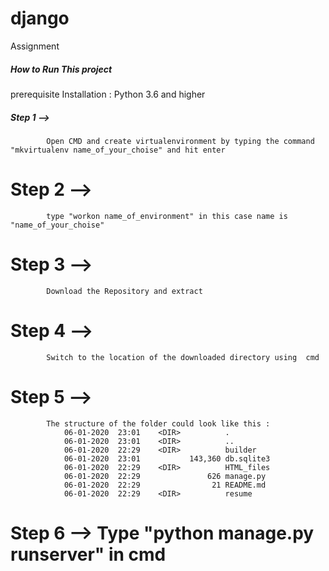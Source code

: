 # django

Assignment

##### How to Run This project #####

prerequisite Installation : Python 3.6 and higher

##### Step 1 --> #####
            Open CMD and create virtualenvironment by typing the command "mkvirtualenv name_of_your_choise" and hit enter

# Step 2 --> 
            type "workon name_of_environment" in this case name is "name_of_your_choise"

# Step 3 -->
            Download the Repository and extract

# Step 4 --> 
            Switch to the location of the downloaded directory using  cmd

# Step 5 -->  
            The structure of the folder could look like this :
                06-01-2020  23:01    <DIR>          .
                06-01-2020  23:01    <DIR>          ..
                06-01-2020  22:29    <DIR>          builder
                06-01-2020  23:01           143,360 db.sqlite3
                06-01-2020  22:29    <DIR>          HTML_files
                06-01-2020  22:29               626 manage.py
                06-01-2020  22:29                21 README.md
                06-01-2020  22:29    <DIR>          resume
  
# Step 6 --> Type "python manage.py runserver" in cmd

